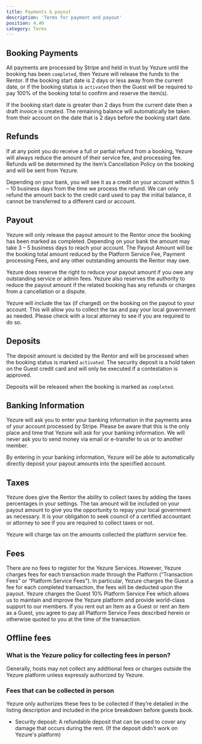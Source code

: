 ```yaml
---
title: Payments & payout
description: 'Terms for payment and payout'
position: 4.40
category: Terms
---
```


## Booking Payments

All payments are processed by Stripe and held in trust by Yezure until the booking has been `completed`, then Yezure will release the funds to the Rentor. If the booking start date is 2 days or less away from the current date, or if the booking status is `activated` then the Guest will be required to pay 100% of the booking total to confirm and reserve the item(s).

If the booking start date is greater than 2 days from the current date then a draft invoice is created. The remaining balance will automatically be taken from their account on the date that is 2 days before the booking start date.

## Refunds
If at any point you do receive a full or partial refund from a booking, Yezure will always reduce the amount of their service fee, and processing fee. Refunds will be determined by the item’s <nuxt-link to="terms-general-cancellation">Cancellation Policy</nuxt-link> on the booking and will be sent from Yezure.

Depending on your bank, you will see it as a credit on your account within 5 – 10 business days from the time we process the refund. We can only refund the amount back to the credit card used to pay the initial balance, it cannot be transferred to a different card or account.

## Payout
Yezure will only release the payout amount to the Rentor once the booking has been marked as completed. Depending on your bank the amount may take 3 – 5 business days to reach your account. The Payout Amount will be the booking total amount reduced by the Platform Service Fee, Payment processing Fees, and any other outstanding amounts the Rentor may owe.

Yezure does reserve the right to reduce your payout amount if you owe any outstanding service or admin fees. Yezure also reserves the authority to reduce the payout amount if the related booking has any refunds or charges from a cancellation or a dispute.

Yezure will include the tax (if charged) on the booking on the payout to your account. This will allow you to collect the tax and pay your local government as needed. Please check with a local attorney to see if you are required to do so.

## Deposits
The deposit amount is decided by the Rentor and will be processed when the booking status is marked `activated`. The security deposit is a hold taken on the Guest credit card and will only be executed if a contestation is approved. 

Deposits will be released when the booking is marked as `completed`.

## Banking Information
Yezure will ask you to enter your banking information in the payments area of your account processed by Stripe. Please be aware that this is the only place and time that Yezure will ask for your banking information. We will never ask you to send money via email or e-transfer to us or to another member.

By entering in your banking information, Yezure will be able to automatically directly deposit your payout amounts into the specified account.

## Taxes
Yezure does give the Rentor the ability to collect taxes by adding the taxes percentages in your settings. The tax amount will be included on your payout amount to give you the opportunity to repay your local government as necessary. It is your obligation to seek council of a certified accountant or attorney to see if you are required to collect taxes or not.

Yezure will charge tax on the amounts collected the platform service fee.

## Fees
There are no fees to register for the Yezure Services. However, Yezure charges fees for each transaction made through the Platform (“Transaction Fees” or “Platform Service Fees”). In particular, Yezure charges the Guest a fee for each completed transaction, the fees will be deducted upon the payout. Yezure charges the Guest 10% Platform Service Fee which allows us to maintain and improve the Yezure platform and provide world-class support to our members. If you rent out an Item as a Guest or rent an Item as a Guest, you agree to pay all Platform Service Fees described herein or otherwise quoted to you at the time of the transaction.

## Offline fees
### What is the Yezure policy for collecting fees in person?
Generally, hosts may not collect any additional fees or charges outside the Yezure platform unless expressly authorized by Yezure.

### Fees that can be collected in person
Yezure only authorizes these fees to be collected if they’re detailed in the listing description and included in the price breakdown before guests book.

- Security deposit: A refundable deposit that can be used to cover any damage that occurs during the rent. (If the deposit didn't work on Yezure's platform)
